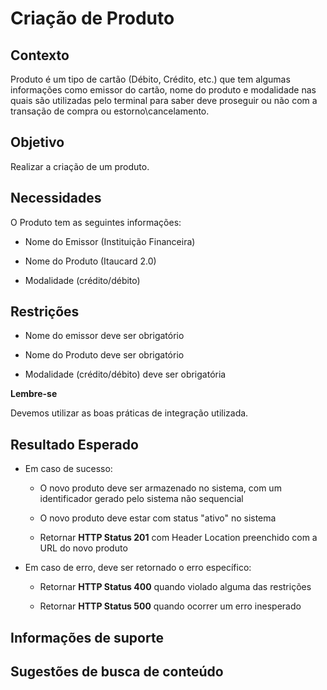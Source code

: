 # Criação de Produto

## Contexto

Produto é um tipo de cartão (Débito, Crédito, etc.) que tem algumas informações como emissor do cartão, nome do produto 
e modalidade nas quais são utilizadas pelo terminal para saber deve proseguir ou não com a transação de compra ou 
estorno\cancelamento.

## Objetivo

Realizar a criação de um produto.

## Necessidades

O Produto tem as seguintes informações:

- Nome do Emissor (Instituição Financeira)

- Nome do Produto (Itaucard 2.0)

- Modalidade (crédito/débito)

## Restrições

- Nome do emissor deve ser obrigatório

- Nome do Produto deve ser obrigatório

- Modalidade (crédito/débito) deve ser obrigatória

**Lembre-se**

Devemos utilizar as boas práticas de integração utilizada.

## Resultado Esperado

- Em caso de sucesso:

    - O novo produto deve ser armazenado no sistema, com um identificador gerado pelo sistema não sequencial
    
    - O novo produto deve estar com status "ativo" no sistema
    
    - Retornar **HTTP Status 201** com Header Location preenchido com a URL do novo produto
    
- Em caso de erro, deve ser retornado o erro específico:

    - Retornar **HTTP Status 400** quando violado alguma das restrições
    
    - Retornar **HTTP Status 500** quando ocorrer um erro inesperado

## Informações de suporte

## Sugestões de busca de conteúdo